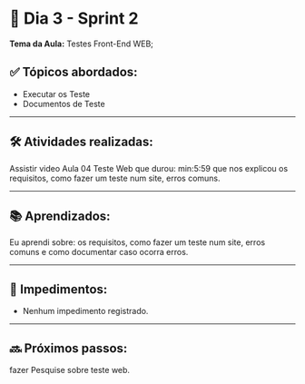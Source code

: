 # 📅 Dia 3 - Sprint 2

**Tema da Aula:** Testes Front-End WEB;

## ✅ Tópicos abordados:
- Executar os Teste
- Documentos de Teste

---

## 🛠️ Atividades realizadas:
Assistir video Aula 04 Teste Web que durou: min:5:59 que nos explicou os requisitos, como fazer um teste num site, erros comuns. 

---

## 📚 Aprendizados:
Eu aprendi sobre: os requisitos, como fazer um teste num site, erros comuns e como documentar caso ocorra erros.

---

## 🚫 Impedimentos:
- Nenhum impedimento registrado.

---

## 🔜 Próximos passos:
fazer Pesquise sobre teste web.
